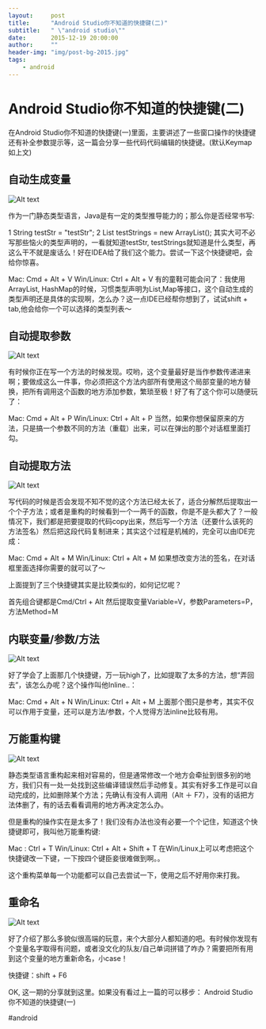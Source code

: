 ```yaml
---
layout:     post
title:      "Android Studio你不知道的快捷键(二)"
subtitle:   " \"android studio\""
date:       2015-12-19 20:00:00
author:     ""
header-img: "img/post-bg-2015.jpg"
tags:
    - android
---
```



 

# Android Studio你不知道的快捷键(二)

在Android Studio你不知道的快捷键(一)里面，主要讲述了一些窗口操作的快捷键还有补全参数提示等，这一篇会分享一些代码代码编辑的快捷键。(默认Keymap如上文)

## 自动生成变量 ##

![Alt text](http://7xp3xc.com1.z0.glb.clouddn.com/201512-12-1.gif "Optional title")

作为一门静态类型语言，Java是有一定的类型推导能力的；那么你是否经常书写:

1 String testStr = "testStr";
2 List<String> testStrings = new ArrayList<String>();
其实大可不必写那些恼火的类型声明的，一看就知道testStr, testStrings就知道是什么类型，再这么干不就是废话么！好在IDEA给了我们这个能力。尝试一下这个快捷键吧，会给你惊喜。

Mac: Cmd + Alt + V
Win/Linux: Ctrl + Alt + V
有的童鞋可能会问了：我使用ArrayList, HashMap的时候，习惯类型声明为List,Map等接口，这个自动生成的类型声明还是具体的实现啊，怎么办？这一点IDE已经帮你想到了，试试shift + tab,他会给你一个可以选择的类型列表～

## 自动提取参数  ##


![Alt text](http://7xp3xc.com1.z0.glb.clouddn.com/201512-12-2.gif "Optional title")

有时候你正在写一个方法的时候发现。哎哟，这个变量最好是当作参数传递进来啊；要做成这么一件事，你必须把这个方法内部所有使用这个局部变量的地方替换，把所有调用这个函数的地方添加参数，繁琐至极！好了有了这个你可以随便玩了：

Mac: Cmd + Alt + P
Win/Linux: Ctrl + Alt + P
当然，如果你想保留原来的方法，只是搞一个参数不同的方法（重载）出来，可以在弹出的那个对话框里面打勾。

## 自动提取方法 ##

![Alt text](http://7xp3xc.com1.z0.glb.clouddn.com/201512-12-3.gif "Optional title")

写代码的时候是否会发现不知不觉的这个方法已经太长了，适合分解然后提取出一个个子方法；或者是重构的时候看到一个一两千的函数，你是不是头都大了？一般情况下，我们都是把要提取的代码copy出来，然后写一个方法（还要什么该死的方法签名）然后把这段代码复制进来；其实这个过程是机械的，完全可以由IDE完成：

Mac: Cmd + Alt + M
Win/Linux: Ctrl + Alt + M
如果想改变方法的签名，在对话框里面选择你需要的就可以了～

上面提到了三个快捷键其实是比较类似的，如何记忆呢？

首先组合键都是Cmd/Ctrl + Alt
然后提取变量Variable=V，参数Parameters=P，方法Method=M

## 内联变量/参数/方法 ##
![Alt text](http://7xp3xc.com1.z0.glb.clouddn.com/201512-12-4.gif "Optional title")

好了学会了上面那几个快捷键，万一玩high了，比如提取了太多的方法，想“弄回去”，该怎么办呢？这个操作叫他Inline..：

Mac: Cmd + Alt + N
Win/Linux: Ctrl + Alt + M
上面那个图只是参考，其实不仅可以作用于变量，还可以是方法/参数，个人觉得方法inline比较有用。

## 万能重构键 ##

![Alt text](http://7xp3xc.com1.z0.glb.clouddn.com/201512-12-5.png "Optional title")

静态类型语言重构起来相对容易的，但是通常修改一个地方会牵扯到很多别的地方，我们只有一处一处找到这些编译错误然后手动修复。其实有好多工作是可以自动完成的，比如删除某个方法；先确认有没有人调用（Alt ＋ F7），没有的话把方法体删了，有的话去看看调用的地方再决定怎么办。

但是重构的操作实在是太多了！我们没有办法也没有必要一个个记住，知道这个快捷键即可，我叫他万能重构键:

Mac : Ctrl + T
Win/Linux: Ctrl + Alt + Shift + T
在Win/Linux上可以考虑把这个快捷键改一下键，一下按四个键臣妾很难做到啊。。

这个重构菜单每一个功能都可以自己去尝试一下，使用之后不好用你来打我。

## 重命名 ##

![Alt text](http://7xp3xc.com1.z0.glb.clouddn.com/201512-12-6.gif "Optional title")

好了介绍了那么多貌似很高端的玩意，来个大部分人都知道的吧。有时候你发现有个变量名字取得有问题，或者没文化的队友/自己单词拼错了咋办？需要把所有用到这个变量的地方重新命名，小case！

快捷键：shift + F6

OK, 这一期的分享就到这里。如果没有看过上一篇的可以移步：
Android Studio你不知道的快捷键(一)

#android